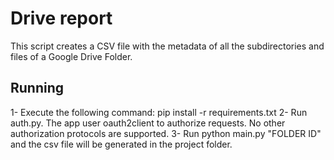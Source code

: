 # Drive report
This script creates a CSV file with the metadata of all the subdirectories and files of a Google Drive Folder.  

## Running
1- Execute the following command: pip install -r requirements.txt 
2- Run auth.py. The app user oauth2client to authorize requests. No other authorization protocols are supported. 
3- Run python main.py "FOLDER ID" and the csv file will be generated in the project folder. 
